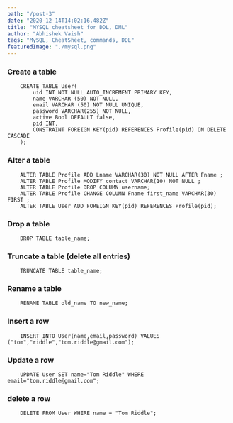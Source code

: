 ```yaml
---
path: "/post-3"
date: "2020-12-14T14:02:16.482Z"
title: "MYSQL cheatsheet for DDL, DML"
author: "Abhishek Vaish"
tags: "MySQL, CheatSheet, commands, DDL"
featuredImage: "./mysql.png"
---
```


### Create a table
```
	CREATE TABLE User(
		uid INT NOT NULL AUTO_INCREMENT PRIMARY KEY,
		name VARCHAR (50) NOT NULL,
		email VARCHAR (50) NOT NULL UNIQUE,
		password VARCHAR(255) NOT NULL,
		active Bool DEFAULT false,
		pid INT,
		CONSTRAINT FOREIGN KEY(pid) REFERENCES Profile(pid) ON DELETE CASCADE  
	);
```

### Alter a table
```
	ALTER TABLE Profile ADD Lname VARCHAR(30) NOT NULL AFTER Fname ;
	ALTER TABLE Profile MODIFY contact VARCHAR(10) NOT NULL ;
	ALTER TABLE Profile DROP COLUMN username;
	ALTER TABLE Profile CHANGE COLUMN Fname first_name VARCHAR(30) FIRST ;
	ALTER TABLE User ADD FOREIGN KEY(pid) REFERENCES Profile(pid);
```

### Drop a table
```
	DROP TABLE table_name;
```

### Truncate a table (delete all entries)
```
	TRUNCATE TABLE table_name;
```

### Rename a table
```
	RENAME TABLE old_name TO new_name;
```

### Insert a row
```
	INSERT INTO User(name,email,password) VALUES ("tom","riddle","tom.riddle@gmail.com");
```

### Update a row
```
	UPDATE User SET name="Tom Riddle" WHERE email="tom.riddle@gmail.com";
```

### delete a row
```
	DELETE FROM User WHERE name = "Tom Riddle";
```
